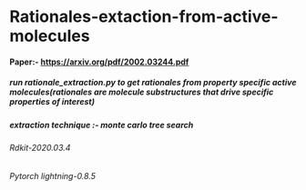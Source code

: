 # Rationales-extaction-from-active-molecules
#### Paper:- https://arxiv.org/pdf/2002.03244.pdf
##### run rationale_extraction.py to get rationales from property specific active molecules(rationales are molecule substructures that drive specific properties of interest)
##### extraction technique :- monte carlo tree search

###### Rdkit-2020.03.4
###### Pytorch lightning-0.8.5
